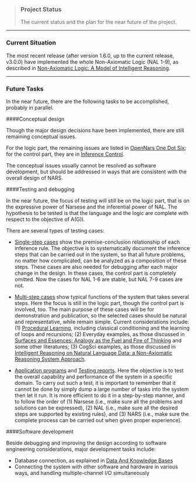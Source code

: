 > ### Project Status  
> The current status and the plan for the near future of the project.
***

### Current Situation

The most recent release (after version 1.6.0, up to the current release, v3.0.0) have implemented the whole Non-Axiomatic Logic (NAL 1-9), as described in [Non-Axiomatic Logic: A Model of Intelligent Reasoning](http://www.worldscientific.com/worldscibooks/10.1142/8665).

***
### Future Tasks

In the near future, there are the following tasks to be accomplished, probably in parallel.

####Conceptual design

Though the major design decisions have been implemented, there are still remaining conceptual issues. 

For the logic part, the remaining issues are listed in [OpenNars One Dot Six](https://github.com/opennars/opennars/wiki/OpenNARS-One-Dot-Six); for the control part, they are in [Inference Control](https://github.com/opennars/opennars/wiki/Inference-Control).

The conceptual issues usually cannot be resolved as software development, but should be addressed in ways that are consistent with the overall design of NARS.

####Testing and debugging

In the near future, the focus of testing will still be on the logic part, that is on the expressive power of Narsese and the inferential power of NAL. The hypothesis to be tested is that the language and the logic are complete with respect to the objective of A(G)I.

There are several types of testing cases:

* [Single-step cases](https://github.com/opennars/opennars/wiki/Single-Step-Testing-Cases) show the premise-conclusion relationship of each inference rule. The objective is to systematically document the inference steps that can be carried out in the system, so that all future problems, no matter how complicated, can be analyzed as a composition of these steps. These cases are also needed for debugging after each major change in the design. In these cases, the control part is completely omitted. Now the cases for NAL 1-6 are stable, but NAL 7-9 cases are not.

* [Multi-step cases](https://github.com/opennars/opennars/wiki/MultiStep-Examples) show typical functions of the system that takes several steps. Here the focus is still in the logic part, though the control part is involved, too. The main purpose of these cases will be for demonstration and publication, so the selected cases should be natural and representative, while remain simple. Current considerations include: (1) [Procedural Learning](https://github.com/opennars/opennars/wiki/Procedural-Learning), including classical conditioning and the learning of loops and recursions; (2) Everyday examples, as those discussed in [Surfaces and Essences: Analogy as the Fuel and Fire of Thinking](http://www.amazon.com/Surfaces-Essences-Analogy-Fuel-Thinking/dp/0465018475) and some other literatures; (3) CogSci examples, as those discussed in [Intelligent Reasoning on Natural Language Data: a Non-Axiomatic Reasoning System Approach](http://www.cis.temple.edu/~pwang/9991-PJ/Reports/OzkanKilicThesis.pdf).

* [Application programs](https://github.com/opennars/opennars/wiki/Application-Programs) and [Testing reports](http://www.cis.temple.edu/~pwang/demos.html). Here the objective is to test the overall capability and performance of the system in a specific domain. To carry out such a test, it is important to remember that it cannot be done by simply dump a large number of tasks into the system then let it run. It is more efficient to do it in a step-by-step manner, and to follow the order of (1) Narsese (i.e., make sure all the problems and solutions can be expressed), (2) NAL (i.e., make sure all the desired steps are supported by existing rules), and (3) NARS (i.e., make sure the complete process can be carried out when given proper experience).

####Software development

Beside debugging and improving the design according to software engineering considerations, major development tasks include: 
* Database connection, as explained in [Data And Knowledge Bases](https://github.com/opennars/opennars/wiki/Data-And-Knowledge-Bases)
* Connecting the system with other software and hardware in various ways, and handling multiple-channel I/O simultaneously